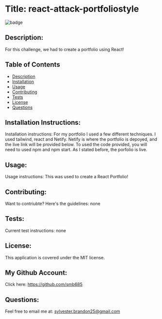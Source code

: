 # Title: react-attack-portfoliostyle 
![badge](https://img.shields.io/badge/license-MIT-darkred)

## Description:

For this challenge, we had to create a portfolio using React!

## Table of Contents
- [Description](#description)
- [Installation](#installation)
- [Usage](#usage)
- [Contributing](#contributing)
- [Tests](#tests)
- [License](#license)
- [Questions](#questions)

## Installation Instructions:
Installation instructions: For my portfolio I used a few different techniques. I used tailwind, react and Netify. Netify is where the portfolio is depoyed, and the live link will be provided below. To used the code provided, you will need to used npm and npm start. As I stated before, the porfolio is live. 

## Usage:
Usage instructions: This was used to create a React Portfolio!

## Contributing:
Want to contriubte? Here's the guidelines: none

## Tests:
Current test instructions: none

## License:
This application is covered under the MIT license. 

## My Github Account:
  Click here: https://github.com/smb685

  ## Questions:
  Feel free to email me at: sylvester.brandon25@gmail.com

